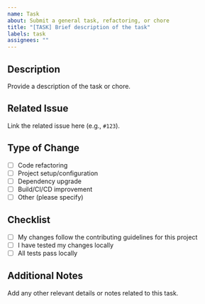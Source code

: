 ```yaml
---
name: Task
about: Submit a general task, refactoring, or chore
title: "[TASK] Brief description of the task"
labels: task
assignees: ""
---
```


## Description

Provide a description of the task or chore.

## Related Issue

Link the related issue here (e.g., `#123`).

## Type of Change

- [ ] Code refactoring
- [ ] Project setup/configuration
- [ ] Dependency upgrade
- [ ] Build/CI/CD improvement
- [ ] Other (please specify)

## Checklist

- [ ] My changes follow the contributing guidelines for this project
- [ ] I have tested my changes locally
- [ ] All tests pass locally

## Additional Notes

Add any other relevant details or notes related to this task.
